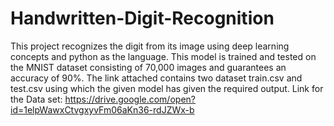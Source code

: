 # Handwritten-Digit-Recognition
This project recognizes the digit from its image using deep learning concepts and python as the language. This model is trained and tested on the MNIST dataset consisting of 70,000 images and guarantees an accuracy of 90%. The link attached contains two dataset train.csv and test.csv using which the given model has given the required output. 
Link for the Data set: https://drive.google.com/open?id=1elpWawxCtvgxyvFm06aKn36-rdJZWx-b
